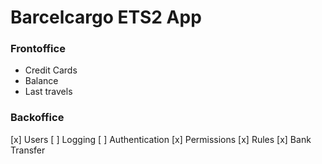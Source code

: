 # Barcelcargo ETS2 App

### Frontoffice
- Credit Cards
- Balance
- Last travels


### Backoffice

[x] Users
[ ] Logging
[ ] Authentication
[x] Permissions
[x] Rules
[x] Bank Transfer
 